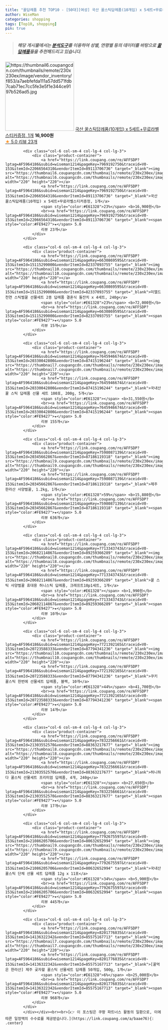 ```yaml
---
title: "꿀답례품 추천 TOP10 - [50대][여성] 국산 꿀스틱답례품(10개입) x 5세트+무료라벨스티커증정, 1개"
author: WiseMan
categories: shopping
tags: [Top10, shopping]
pin: true
---
```


> ##### 해당 게시물에서는 [**분석도구**](https://itemscout.io/)를 이용하여 **성별**, **연령별** 등의 데이터를 바탕으로 [**꿀답례품**](https://link.coupang.com/a/baae76)들을 추천해드리고 있습니다.
<div class="container"><div class="row">
            <div class="col-6 col-sm-4 col-lg-4 col-lg-3">
                <div class="product-container">
                    <a href="https://link.coupang.com/re/AFFSDP?lptag=AF5964186&subid=wiseman1214&pageKey=7969192750&traceid=V0-153&itemId=22066564310&vendorItemId=89113706736" target="_blank"><img src="https://thumbnail6.coupangcdn.com/thumbnails/remote/230x230ex/image/vendor_inventory/f853/a7aebfefda111a57dd571fdb7cab71ec7cc5fe3e5f1e344ce9197b526ad5.jpg" alt="https://thumbnail6.coupangcdn.com/thumbnails/remote/230x230ex/image/vendor_inventory/f853/a7aebfefda111a57dd571fdb7cab71ec7cc5fe3e5f1e344ce9197b526ad5.jpg" width="220" height="220"></a>
                    <a href="https://link.coupang.com/re/AFFSDP?lptag=AF5964186&subid=wiseman1214&pageKey=7969192750&traceid=V0-153&itemId=22066564310&vendorItemId=89113706736" target="_blank">국산 꿀스틱답례품(10개입) x 5세트+무료라벨스티커증정, 1개</a>
                    <span style="color:#E61328"></span> <b>16,900원</b>
                    <br><a href="https://link.coupang.com/re/AFFSDP?lptag=AF5964186&subid=wiseman1214&pageKey=7969192750&traceid=V0-153&itemId=22066564310&vendorItemId=89113706736" target="_blank"><span style="color:#FE9427">★</span> 5.0
                    리뷰 23개</a>
                </div>
            </div>
            
            <div class="col-6 col-sm-4 col-lg-4 col-lg-3">
                <div class="product-container">
                    <a href="https://link.coupang.com/re/AFFSDP?lptag=AF5964186&subid=wiseman1214&pageKey=7969192750&traceid=V0-153&itemId=22066564310&vendorItemId=89113706736" target="_blank"><img src="https://thumbnail6.coupangcdn.com/thumbnails/remote/230x230ex/image/vendor_inventory/f853/a7aebfefda111a57dd571fdb7cab71ec7cc5fe3e5f1e344ce9197b526ad5.jpg" alt="https://thumbnail6.coupangcdn.com/thumbnails/remote/230x230ex/image/vendor_inventory/f853/a7aebfefda111a57dd571fdb7cab71ec7cc5fe3e5f1e344ce9197b526ad5.jpg" width="220" height="220"></a>
                    <a href="https://link.coupang.com/re/AFFSDP?lptag=AF5964186&subid=wiseman1214&pageKey=7969192750&traceid=V0-153&itemId=22066564310&vendorItemId=89113706736" target="_blank">국산 꿀스틱답례품(10개입) x 5세트+무료라벨스티커증정, 1개</a>
                    <span style="color:#E61328">23%</span> <b>16,900원</b>
                    <br><a href="https://link.coupang.com/re/AFFSDP?lptag=AF5964186&subid=wiseman1214&pageKey=7969192750&traceid=V0-153&itemId=22066564310&vendorItemId=89113706736" target="_blank"><span style="color:#FE9427">★</span> 5.0
                    리뷰 23개</a>
                </div>
            </div>
            
            <div class="col-6 col-sm-4 col-lg-4 col-lg-3">
                <div class="product-container">
                    <a href="https://link.coupang.com/re/AFFSDP?lptag=AF5964186&subid=wiseman1214&pageKey=6630869595&traceid=V0-153&itemId=15115299000&vendorItemId=82337093755" target="_blank"><img src="https://thumbnail10.coupangcdn.com/thumbnails/remote/230x230ex/image/vendor_inventory/f2ec/0175335ba88ff2421315e56d2aa3ba43c039ffa13c7da9b524c0c784287f.jpg" alt="https://thumbnail10.coupangcdn.com/thumbnails/remote/230x230ex/image/vendor_inventory/f2ec/0175335ba88ff2421315e56d2aa3ba43c039ffa13c7da9b524c0c784287f.jpg" width="220" height="220"></a>
                    <a href="https://link.coupang.com/re/AFFSDP?lptag=AF5964186&subid=wiseman1214&pageKey=6630869595&traceid=V0-153&itemId=15115299000&vendorItemId=82337093755" target="_blank">미엘드 천연 스틱벌꿀 선물세트 2종 답례품 결혼식 돌잔치 x 4세트, 240g</a>
                    <span style="color:#E61328">23%</span> <b>72,000원</b>
                    <br><a href="https://link.coupang.com/re/AFFSDP?lptag=AF5964186&subid=wiseman1214&pageKey=6630869595&traceid=V0-153&itemId=15115299000&vendorItemId=82337093755" target="_blank"><span style="color:#FE9427">★</span> 5.0
                    리뷰 15개</a>
                </div>
            </div>
            
            <div class="col-6 col-sm-4 col-lg-4 col-lg-3">
                <div class="product-container">
                    <a href="https://link.coupang.com/re/AFFSDP?lptag=AF5964186&subid=wiseman1214&pageKey=7645946674&traceid=V0-153&itemId=20330042800&vendorItemId=87415196244" target="_blank"><img src="https://thumbnail7.coupangcdn.com/thumbnails/remote/230x230ex/image/vendor_inventory/72a2/9e9f8937eec479cfb7d37f7197cbde770d0ea3c8bf852a59a35010b0be76.jpg" alt="https://thumbnail7.coupangcdn.com/thumbnails/remote/230x230ex/image/vendor_inventory/72a2/9e9f8937eec479cfb7d37f7197cbde770d0ea3c8bf852a59a35010b0be76.jpg" width="220" height="220"></a>
                    <a href="https://link.coupang.com/re/AFFSDP?lptag=AF5964186&subid=wiseman1214&pageKey=7645946674&traceid=V0-153&itemId=20330042800&vendorItemId=87415196244" target="_blank">국내산 꿀 스틱 답례품 선물 세트 100포, 200g, 5개</a>
                    <span style="color:#E61328"></span> <b>31,550원</b>
                    <br><a href="https://link.coupang.com/re/AFFSDP?lptag=AF5964186&subid=wiseman1214&pageKey=7645946674&traceid=V0-153&itemId=20330042800&vendorItemId=87415196244" target="_blank"><span style="color:#FE9427">★</span> 5.0
                    리뷰 155개</a>
                </div>
            </div>
            
            <div class="col-6 col-sm-4 col-lg-4 col-lg-3">
                <div class="product-container">
                    <a href="https://link.coupang.com/re/AFFSDP?lptag=AF5964186&subid=wiseman1214&pageKey=7598087139&traceid=V0-153&itemId=20345662867&vendorItemId=87186119318" target="_blank"><img src="https://thumbnail9.coupangcdn.com/thumbnails/remote/230x230ex/image/vendor_inventory/1764/ceb3303e8a74099726796a05d6fd6785fb7e64d79bfd2d6eaace2e7368bf.jpg" alt="https://thumbnail9.coupangcdn.com/thumbnails/remote/230x230ex/image/vendor_inventory/1764/ceb3303e8a74099726796a05d6fd6785fb7e64d79bfd2d6eaace2e7368bf.jpg" width="220" height="220"></a>
                    <a href="https://link.coupang.com/re/AFFSDP?lptag=AF5964186&subid=wiseman1214&pageKey=7598087139&traceid=V0-153&itemId=20345662867&vendorItemId=87186119318" target="_blank">제주 한라산 사양벌꿀, 1.2kg, 1개</a>
                    <span style="color:#E61328">59%</span> <b>15,880원</b>
                    <br><a href="https://link.coupang.com/re/AFFSDP?lptag=AF5964186&subid=wiseman1214&pageKey=7598087139&traceid=V0-153&itemId=20345662867&vendorItemId=87186119318" target="_blank"><span style="color:#FE9427">★</span> 5.0
                    리뷰 636개</a>
                </div>
            </div>
            
            <div class="col-6 col-sm-4 col-lg-4 col-lg-3">
                <div class="product-container">
                    <a href="https://link.coupang.com/re/AFFSDP?lptag=AF5964186&subid=wiseman1214&pageKey=7713343743&traceid=V0-153&itemId=20682114867&vendorItemId=89259366289" target="_blank"><img src="https://thumbnail8.coupangcdn.com/thumbnails/remote/230x230ex/image/vendor_inventory/05d7/01869cb4e73953902a64d26894c455771afbce9f60c1334b23259c970d9f.jpg" alt="https://thumbnail8.coupangcdn.com/thumbnails/remote/230x230ex/image/vendor_inventory/05d7/01869cb4e73953902a64d26894c455771afbce9f60c1334b23259c970d9f.jpg" width="220" height="220"></a>
                    <a href="https://link.coupang.com/re/AFFSDP?lptag=AF5964186&subid=wiseman1214&pageKey=7713343743&traceid=V0-153&itemId=20682114867&vendorItemId=89259366289" target="_blank">꿀 스틱 사양벌꿀 휴대용 허니스틱 답례품, 크래프트10p1세트, 1개</a>
                    <span style="color:#E61328"></span> <b>1,990원</b>
                    <br><a href="https://link.coupang.com/re/AFFSDP?lptag=AF5964186&subid=wiseman1214&pageKey=7713343743&traceid=V0-153&itemId=20682114867&vendorItemId=89259366289" target="_blank"><span style="color:#FE9427">★</span> 5.0
                    리뷰 10개</a>
                </div>
            </div>
            
            <div class="col-6 col-sm-4 col-lg-4 col-lg-3">
                <div class="product-container">
                    <a href="https://link.coupang.com/re/AFFSDP?lptag=AF5964186&subid=wiseman1214&pageKey=7721392165&traceid=V0-153&itemId=20723588333&vendorItemId=87794341236" target="_blank"><img src="https://thumbnail10.coupangcdn.com/thumbnails/remote/230x230ex/image/vendor_inventory/68d5/102e40385729a7d7f57c5b150a2d26fb7708cdfaf8e0ad4a382b38f0559d.jpg" alt="https://thumbnail10.coupangcdn.com/thumbnails/remote/230x230ex/image/vendor_inventory/68d5/102e40385729a7d7f57c5b150a2d26fb7708cdfaf8e0ad4a382b38f0559d.jpg" width="220" height="220"></a>
                    <a href="https://link.coupang.com/re/AFFSDP?lptag=AF5964186&subid=wiseman1214&pageKey=7721392165&traceid=V0-153&itemId=20723588333&vendorItemId=87794341236" target="_blank">쿠키 꿀스틱 한번에 선물세트 답례품, 블랙, 10개</a>
                    <span style="color:#E61328">44%</span> <b>41,700원</b>
                    <br><a href="https://link.coupang.com/re/AFFSDP?lptag=AF5964186&subid=wiseman1214&pageKey=7721392165&traceid=V0-153&itemId=20723588333&vendorItemId=87794341236" target="_blank"><span style="color:#FE9427">★</span> 5.0
                    리뷰 14개</a>
                </div>
            </div>
            
            <div class="col-6 col-sm-4 col-lg-4 col-lg-3">
                <div class="product-container">
                    <a href="https://link.coupang.com/re/AFFSDP?lptag=AF5964186&subid=wiseman1214&pageKey=7832256661&traceid=V0-153&itemId=21303552570&vendorItemId=88363217677" target="_blank"><img src="https://thumbnail8.coupangcdn.com/thumbnails/remote/230x230ex/image/vendor_inventory/48a4/17e0f19eb46850245b16ff66d510fbb7951531ea7afd90e4bdc5af549c9f.png" alt="https://thumbnail8.coupangcdn.com/thumbnails/remote/230x230ex/image/vendor_inventory/48a4/17e0f19eb46850245b16ff66d510fbb7951531ea7afd90e4bdc5af549c9f.png" width="220" height="220"></a>
                    <a href="https://link.coupang.com/re/AFFSDP?lptag=AF5964186&subid=wiseman1214&pageKey=7832256661&traceid=V0-153&itemId=21303552570&vendorItemId=88363217677" target="_blank">허니하다 꿀스틱 선물세트 프리미엄 답례품, 4개, 240g</a>
                    <span style="color:#E61328"></span> <b>27,650원</b>
                    <br><a href="https://link.coupang.com/re/AFFSDP?lptag=AF5964186&subid=wiseman1214&pageKey=7832256661&traceid=V0-153&itemId=21303552570&vendorItemId=88363217677" target="_blank"><span style="color:#FE9427">★</span> 5.0
                    리뷰 17개</a>
                </div>
            </div>
            
            <div class="col-6 col-sm-4 col-lg-4 col-lg-3">
                <div class="product-container">
                    <a href="https://link.coupang.com/re/AFFSDP?lptag=AF5964186&subid=wiseman1214&pageKey=7792675597&traceid=V0-153&itemId=21086205706&vendorItemId=80632652994" target="_blank"><img src="https://thumbnail9.coupangcdn.com/thumbnails/remote/230x230ex/image/vendor_inventory/e1c2/e2e5b59f653899880f3b72c18e6b559fee85e636cf18f81a1787f235daa8.jpg" alt="https://thumbnail9.coupangcdn.com/thumbnails/remote/230x230ex/image/vendor_inventory/e1c2/e2e5b59f653899880f3b72c18e6b559fee85e636cf18f81a1787f235daa8.jpg" width="220" height="220"></a>
                    <a href="https://link.coupang.com/re/AFFSDP?lptag=AF5964186&subid=wiseman1214&pageKey=7792675597&traceid=V0-153&itemId=21086205706&vendorItemId=80632652994" target="_blank">국내산 꿀스틱 단체 선물 세트 답례품 12g x 11포</a>
                    <span style="color:#E61328">34%</span> <b>5,900원</b>
                    <br><a href="https://link.coupang.com/re/AFFSDP?lptag=AF5964186&subid=wiseman1214&pageKey=7792675597&traceid=V0-153&itemId=21086205706&vendorItemId=80632652994" target="_blank"><span style="color:#FE9427">★</span> 5.0
                    리뷰 445개</a>
                </div>
            </div>
            
            <div class="col-6 col-sm-4 col-lg-4 col-lg-3">
                <div class="product-container">
                    <a href="https://link.coupang.com/re/AFFSDP?lptag=AF5964186&subid=wiseman1214&pageKey=8201776835&traceid=V0-153&itemId=14136322342&vendorItemId=85575167713" target="_blank"><img src="https://thumbnail7.coupangcdn.com/thumbnails/remote/230x230ex/image/vendor_inventory/8fed/4968c44aec2d7f62ae760fbe3e03ee9f58184f0521e583190949018583ef.jpg" alt="https://thumbnail7.coupangcdn.com/thumbnails/remote/230x230ex/image/vendor_inventory/8fed/4968c44aec2d7f62ae760fbe3e03ee9f58184f0521e583190949018583ef.jpg" width="220" height="220"></a>
                    <a href="https://link.coupang.com/re/AFFSDP?lptag=AF5964186&subid=wiseman1214&pageKey=8201776835&traceid=V0-153&itemId=14136322342&vendorItemId=85575167713" target="_blank">[꿀먹은 한라산] 제주 곶자왈 꿀스틱 선물세트 답례품 50개입, 500g, 1개</a>
                    <span style="color:#E61328">6%</span> <b>25,000원</b>
                    <br><a href="https://link.coupang.com/re/AFFSDP?lptag=AF5964186&subid=wiseman1214&pageKey=8201776835&traceid=V0-153&itemId=14136322342&vendorItemId=85575167713" target="_blank"><span style="color:#FE9427">★</span> 5.0
                    리뷰 968개</a>
                </div>
            </div>
            </div></div><br><br>[👉 이 포스팅은 쿠팡 파트너스 활동의 일환으로, 이에 따른 일정액의 수수료를 제공받습니다.](https://link.coupang.com/a/baae76){: .center}